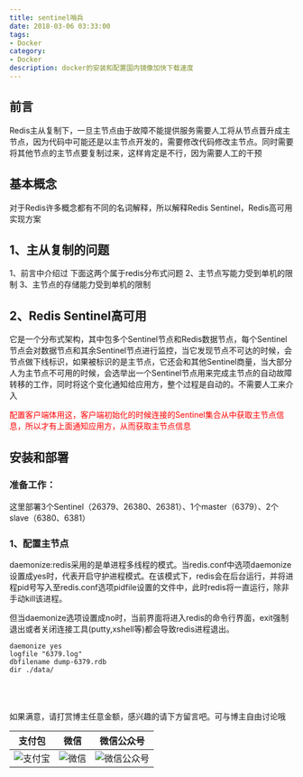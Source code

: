 ```yaml
---
title: sentinel哨兵
date: 2018-03-06 03:33:00
tags: 
- Docker
category: 
- Docker
description: docker的安装和配置国内镜像加快下载速度
---
```

<!-- image url 
https://raw.githubusercontent.com/HealerJean123/HealerJean123.github.io/master/blogImages
　　首行缩进
<font color="red">  </font>
-->

## 前言


Redis主从复制下，一旦主节点由于故障不能提供服务需要人工将从节点晋升成主节点，因为代码中可能还是以主节点开发的，需要修改代码修改主节点。同时需要将其他节点的主节点要复制过来，这样肯定是不行，因为需要人工的干预

## 基本概念
对于Redis许多概念都有不同的名词解释，所以解释Redis Sentinel，Redis高可用实现方案

## 1、主从复制的问题

1、前言中介绍过
下面这两个属于redis分布式问题
2、主节点写能力受到单机的限制
3、主节点的存储能力受到单机的限制

## 2、Redis Sentinel高可用
它是一个分布式架构，其中包多个Sentinel节点和Redis数据节点，每个Sentinel节点会对数据节点和其余Sentinel节点进行监控，当它发现节点不可达的时候，会节点做下线标识，如果被标识的是主节点，它还会和其他Sentinel商量，当大部分人为主节点不可用的时候，会选举出一个Sentinel节点用来完成主节点的自动故障转移的工作，同时将这个变化通知给应用方，整个过程是自动的。不需要人工来介入

<font color="red">配置客户端体用这，客户端初始化的时候连接的Sentinel集合从中获取主节点信息，所以才有上面通知应用方，从而获取主节点信息  </font>

## 安装和部署
### 准备工作：

这里部署3个Sentinel（26379、26380、26381）、1个master（6379）、2个slave（6380、6381）

### 1、配置主节点

daemonize:redis采用的是单进程多线程的模式。当redis.conf中选项daemonize设置成yes时，代表开启守护进程模式。在该模式下，redis会在后台运行，并将进程pid号写入至redis.conf选项pidfile设置的文件中，此时redis将一直运行，除非手动kill该进程。

但当daemonize选项设置成no时，当前界面将进入redis的命令行界面，exit强制退出或者关闭连接工具(putty,xshell等)都会导致redis进程退出。

```
daemonize yes 
logfile "6379.log"
dbfilename dump-6379.rdb
dir ./data/
```




<br/><br/><br/>
如果满意，请打赏博主任意金额，感兴趣的请下方留言吧。可与博主自由讨论哦

|支付包 | 微信|微信公众号|
|:-------:|:-------:|:------:|
|![支付宝](https://raw.githubusercontent.com/HealerJean123/HealerJean123.github.io/master/assets/img/tctip/alpay.jpg) | ![微信](https://raw.githubusercontent.com/HealerJean123/HealerJean123.github.io/master/assets/img/tctip/weixin.jpg)|![微信公众号](https://raw.githubusercontent.com/HealerJean123/HealerJean123.github.io/master/assets/img/my/qrcode_for_gh_a23c07a2da9e_258.jpg)|




<!-- Gitalk 评论 start  -->

<link rel="stylesheet" href="https://unpkg.com/gitalk/dist/gitalk.css">
<script src="https://unpkg.com/gitalk@latest/dist/gitalk.min.js"></script> 
<div id="gitalk-container"></div>    
 <script type="text/javascript">
    var gitalk = new Gitalk({
		clientID: `1d164cd85549874d0e3a`,
		clientSecret: `527c3d223d1e6608953e835b547061037d140355`,
		repo: `HealerJean123.github.io`,
		owner: 'HealerJean123',
		admin: ['HealerJean123'],
		id: 'AAAAAAAAAAAAAA',
    });
    gitalk.render('gitalk-container');
</script> 

<!-- Gitalk end -->


